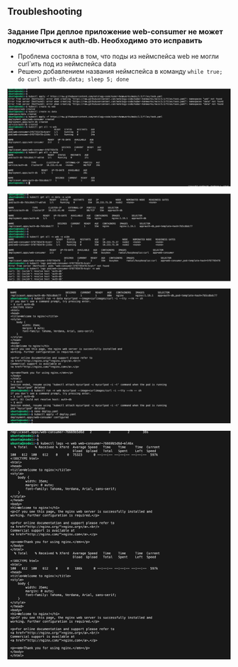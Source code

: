 ## Troubleshooting
### Задание При деплое приложение web-consumer не может подключиться к auth-db. Необходимо это исправить

- Проблема состояла в том, что поды из неймспейса web не могли curl`ить под из неймспейса data
- Решено добавлением названия неймспейса в команду `while true; do curl auth-db.data; sleep 5; done`

![!\[Alt text\](<img/!\[Alt text\](<img/1.png>)>)](<img/1.png>)

![!\[Alt text\](<img/!\[Alt text\](<img/2.png>)>)](<img/2.png>)

![!\[Alt text\](<img/!\[Alt text\](<img/3.png>)>)](<img/3.png>)

![!\[Alt text\](<img/!\[Alt text\](<img/4.png>)>)](<img/4.png>)












